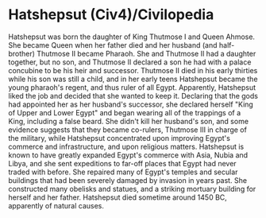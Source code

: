 # Hatshepsut (Civ4)/Civilopedia

Hatshepsut was born the daughter of King Thutmose I and Queen Ahmose. She became Queen when her father died and her husband (and half-brother) Thutmose II became Pharaoh. She and Thutmose II had a daughter together, but no son, and Thutmose II declared a son he had with a palace concubine to be his heir and successor. Thutmose II died in his early thirties while his son was still a child, and in her early teens Hatshepsut became the young pharaoh's regent, and thus ruler of all Egypt.
Apparently, Hatshepsut liked the job and decided that she wanted to keep it. Declaring that the gods had appointed her as her husband's successor, she declared herself "King of Upper and Lower Egypt" and began wearing all of the trappings of a King, including a false beard. She didn't kill her husband's son, and some evidence suggests that they became co-rulers, Thutmose III in charge of the military, while Hatshepsut concentrated upon improving Egypt's commerce and infrastructure, and upon religious matters.
Hatshepsut is known to have greatly expanded Egypt's commerce with Asia, Nubia and Libya, and she sent expeditions to far-off places that Egypt had never traded with before. She repaired many of Egypt's temples and secular buildings that had been severely damaged by invasion in years past. She constructed many obelisks and statues, and a striking mortuary building for herself and her father.
Hatshepsut died sometime around 1450 BC, apparently of natural causes.